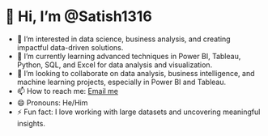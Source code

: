  # 👋 Hi, I’m @Satish1316

- 👀 I’m interested in data science, business analysis, and creating impactful data-driven solutions.
- 🌱 I’m currently learning advanced techniques in Power BI, Tableau, Python, SQL, and Excel for data analysis and visualization.
- 💞️ I’m looking to collaborate on data analysis, business intelligence, and machine learning projects, especially in Power BI and Tableau.
- 📫 How to reach me: [Email me](mailto:satishganesh313@gmail.com)
- 😄 Pronouns: He/Him
- ⚡ Fun fact: I love working with large datasets and uncovering meaningful insights.

